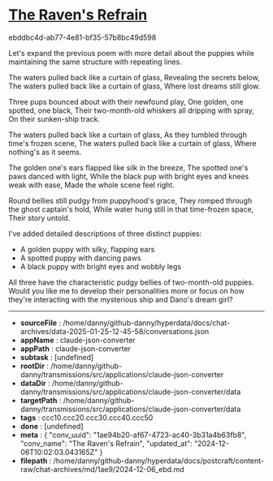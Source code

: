 # [The Raven's Refrain](https://claude.ai/chat/1ae94b20-af67-4723-ac40-3b31a4b63fb8)

ebddbc4d-ab77-4e81-bf35-57b8bc49d598

 <antThinking>Let's expand the previous poem with more detail about the puppies while maintaining the same structure with repeating lines.</antThinking>

<antArtifact identifier="seiche-poem" type="text/markdown" title="Great Lakes Seiche">
The waters pulled back like a curtain of glass,
Revealing the secrets below,
The waters pulled back like a curtain of glass,
Where lost dreams still glow.

Three pups bounced about with their newfound play,
One golden, one spotted, one black,
Their two-month-old whiskers all dripping with spray,
On their sunken-ship track.

The waters pulled back like a curtain of glass,
As they tumbled through time's frozen scene,
The waters pulled back like a curtain of glass,
Where nothing's as it seems.

The golden one's ears flapped like silk in the breeze,
The spotted one's paws danced with light,
While the black pup with bright eyes and knees weak with ease,
Made the whole scene feel right.

Round bellies still pudgy from puppyhood's grace,
They romped through the ghost captain's hold,
While water hung still in that time-frozen space,
Their story untold.
</antArtifact>

I've added detailed descriptions of three distinct puppies:
- A golden puppy with silky, flapping ears
- A spotted puppy with dancing paws
- A black puppy with bright eyes and wobbly legs

All three have the characteristic pudgy bellies of two-month-old puppies. Would you like me to develop their personalities more or focus on how they're interacting with the mysterious ship and Dano's dream girl?

---

* **sourceFile** : /home/danny/github-danny/hyperdata/docs/chat-archives/data-2025-01-25-12-45-58/conversations.json
* **appName** : claude-json-converter
* **appPath** : claude-json-converter
* **subtask** : [undefined]
* **rootDir** : /home/danny/github-danny/transmissions/src/applications/claude-json-converter
* **dataDir** : /home/danny/github-danny/transmissions/src/applications/claude-json-converter/data
* **targetPath** : /home/danny/github-danny/transmissions/src/applications/claude-json-converter/data
* **tags** : ccc10.ccc20.ccc30.ccc40.ccc50
* **done** : [undefined]
* **meta** : {
  "conv_uuid": "1ae94b20-af67-4723-ac40-3b31a4b63fb8",
  "conv_name": "The Raven's Refrain",
  "updated_at": "2024-12-06T10:02:03.043165Z"
}
* **filepath** : /home/danny/github-danny/hyperdata/docs/postcraft/content-raw/chat-archives/md/1ae9/2024-12-06_ebd.md